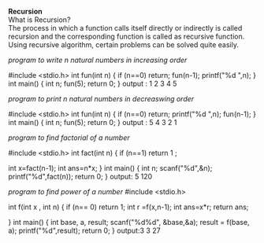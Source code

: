 **Recursion**    
What is Recursion?        
      The process in which a function calls itself directly or indirectly is called recursion
      and the corresponding function is called as recursive function. Using recursive algorithm,
      certain problems can be solved quite easily. 

 *program to write n natural numbers in increasing order*            


#include <stdio.h>
 int fun(int n)
{   if (n==0)
     return;
    fun(n-1);
    printf("%d ",n);
    }
    int main()
{
   int n;
   fun(5);
    return 0;
}
output : 1 2 3 4 5 

*program to print n natural numbers in decreaswing order*            


 #include <stdio.h>
 int fun(int n)
{   if (n==0)
     return;
    printf("%d ",n);
    fun(n-1);
}
    int main()
{
   int n;
   fun(5);
    return 0;
}
output : 5 4 3 2 1

 *program to find factorial of a number*   
 
 #include <stdio.h>
 int fact(int n)
{   if (n==1)
     return 1 ;
    
int x=fact(n-1);
int ans=n*x;
}
    int main()
{
   int n;
   scanf("%d",&n);
   printf("%d",fact(n));
    return 0;
}
 output: 5
 120
 
 *program to find power of a number*
 #include <stdio.h>

int f(int x , int n)
{
    if (n== 0)
        return 1;
  int r =f(x,n-1);
  int ans=x*r;
  return ans;
    
}
int main() {
    int base, a, result;
    scanf("%d%d", &base,&a);
    result = f(base, a);
    printf("%d",result);
    return 0;
}
output:3 3
27
 
 
